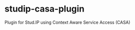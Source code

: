 studip-casa-plugin
==================

Plugin for Stud.IP using Context Aware Service Access (CASA) 

